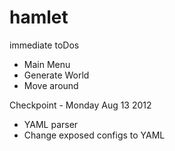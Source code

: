 hamlet
======

immediate toDos

* Main Menu
* Generate World
* Move around
 
Checkpoint - Monday Aug 13 2012

* YAML parser
* Change exposed configs to YAML
